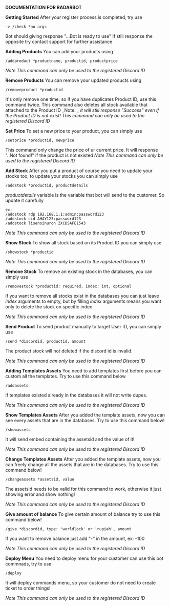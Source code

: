 **__DOCUMENTATION FOR RADARBOT__**

__Getting Started__
After your register process is completed, try use
```
-> /check *no args
```
Bot should giving response "...Bot is ready to use"
If still response the opposite try contact support for further assistance

__Adding Products__
You can add your products using
```
/addproduct *productname, productid, productprice
```
_Note_
_This command can only be used to the registered Discord ID_

__Remove Products__
You can remove your updated products using
```
/removeproduct *productid
```
It's only remove one time, so if you have duplicates Product ID, use this command twice.
This command also deletes all stock available that attached to the Product ID
_Note: _
_it will still response "Success" even if the Product ID is not exist!_
_This command can only be used to the registered Discord ID_

__Set Price__
To set a new price to your product, you can simply use
```
/setprice *productid, newprice
```
This command only change the price of ur current price.
It will response "..Not found!" if the product is not existed
_Note_
_This command can only be used to the registered Discord ID_

__Add Stock__
After you put a product of course you need to update your stocks too, to update your stocks you can simply use
```
/addstock *productid, productdetails
```
_productdetails_ variable is the variable that bot will send to the customer. So update it carefully
```
ex:
/addstock rdp 192.168.1.1:admin:password123
/addstock cid AHAY123:password123
/addstock lisensinuron ZXCDSAFE1543
```
_Note_
_This command can only be used to the registered Discord ID_

__Show Stock__
To show all stock based on its Product ID you can simply use
```
/showstock *productid
```
_Note_
_This command can only be used to the registered Discord ID_

__Remove Stock__
To remove an existing stock in the databases, you can simply use
```
/removestock *productid: required, index: int, optional
```
If you want to remove all stocks exist in the databases you can just leave _index_ arguments to empty, but by filling _index_ arguments means you want only to delete the stock on specific index

_Note_
_This command can only be used to the registered Discord ID_

__Send Product__
To send product manually to target User ID, you can simply use
```
/send *discordid, productid, amount
```
The product stock will not deleted if the discord id is invalid.

_Note_
_This command can only be used to the registered Discord ID_

__Adding Templates Assets__
You need to add templates first before you can custom all the templates.
Try to use this command below
```
/addassets
```
If templates existed already in the databases it will not write dupes.

_Note_
_This command can only be used to the registered Discord ID_

__Show Templates Assets__
After you added the template assets, now you can see every assets that are in the databases. Try to use this command below!
```
/showassets
```
It will send embed containing the assetsid and the value of it!

_Note_
_This command can only be used to the registered Discord ID_

__Change Templates Assets__
After you added the template assets, now you can freely change all the assets that are in the databases. Try to use this command below!
```
/changeassets *assetsid, value
```
The assetsid needs to be valid for this command to work, otherwise it just showing error and show nothing!

_Note_
_This command can only be used to the registered Discord ID_

__Give amount of balance__
To give certain amount of balance try to use this command below!
```
/give *discordid, type: 'worldlock' or 'rupiah', amount
```
If you want to remove balance just add "-" in the amount, ex: -100

_Note_
_This command can only be used to the registered Discord ID_

__Deploy Menu__
You need to deploy menu for your customer can use this bot commnads, try to use
```
/deploy
```
It will deploy commands menu, so your customer do not need to create ticket to order things!

_Note_
_This command can only be used to the registered Discord ID_
